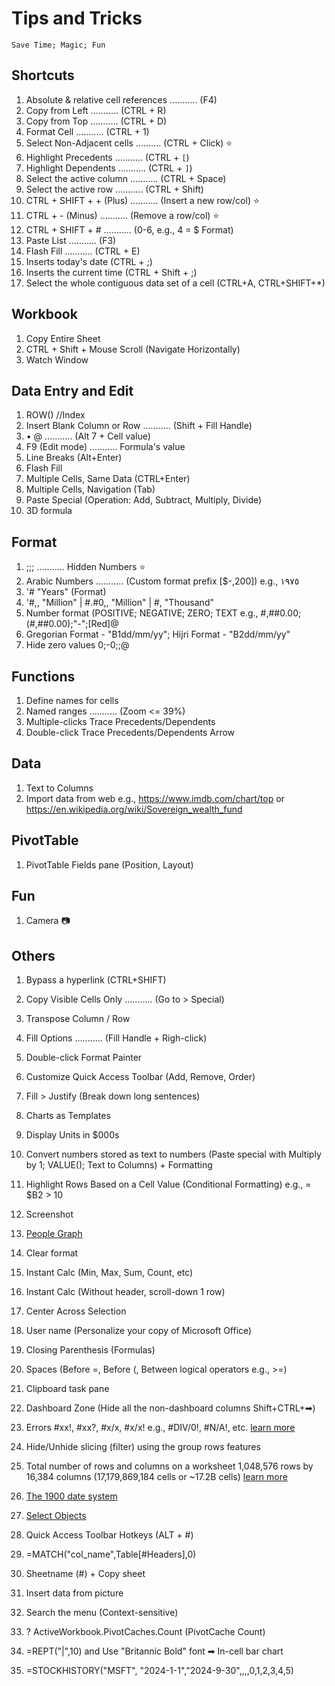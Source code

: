 # Tips and Tricks
`
Save Time; Magic; Fun
`

## Shortcuts
1. Absolute & relative cell references ........... (F4)
1. Copy from Left ........... (CTRL + R)
1. Copy from Top ........... (CTRL + D)
1. Format Cell ........... (CTRL + 1)
1. Select Non-Adjacent cells .......... (CTRL + Click) ⭐
1. Highlight Precedents ........... (CTRL + `[`)
1. Highlight Dependents ........... (CTRL + `]`)
1. Select the active column ........... (CTRL + Space)
1. Select the active row ........... (CTRL + Shift)
1. CTRL + SHIFT + + (Plus) ........... (Insert a new row/col) ⭐
1. CTRL + - (Minus) ........... (Remove a row/col) ⭐
1. CTRL + SHIFT + # ........... (0-6, e.g., 4 = $ Format)
1. Paste List ........... (F3) 
1. Flash Fill ........... (CTRL + E)
1. Inserts today's date (CTRL + ;)
1. Inserts the current time (CTRL + Shift + ;)
1. Select the whole contiguous data set of a cell (CTRL+A, CTRL+SHIFT+*)

## Workbook
1. Copy Entire Sheet
1. CTRL + Shift + Mouse Scroll (Navigate Horizontally)
1. Watch Window

## Data Entry and Edit
1. ROW() //Index
1. Insert Blank Column or Row ........... (Shift + Fill Handle)
1. • @  ........... (Alt 7 + Cell value)
1. F9 (Edit mode) ........... Formula's value
1. Line Breaks (Alt+Enter)
1. Flash Fill
1. Multiple Cells, Same Data (CTRL+Enter)
1. Multiple Cells, Navigation (Tab)
1. Paste Special (Operation: Add, Subtract, Multiply, Divide)
1. 3D formula 

## Format
1. ;;; ........... Hidden Numbers ⭐
1. Arabic Numbers ........... (Custom format prefix [$-,200]) e.g., ١٩٧٥
1. '# "Years" (Format)
1. '#,, "Million" | #.#0,, "Million" | #, "Thousand"
1. Number format (POSITIVE; NEGATIVE; ZERO; TEXT e.g., #,##0.00;(#,##0.00);"-";[Red]@
1. Gregorian Format - "B1dd/mm/yy"; Hijri Format - "B2dd/mm/yy"
1. Hide zero values 0;-0;;@


## Functions
1. Define names for cells
1. Named ranges ........... (Zoom <= 39%)
1. Multiple-clicks Trace Precedents/Dependents 
1. Double-click Trace Precedents/Dependents Arrow

## Data
1. Text to Columns
1. Import data from web e.g., https://www.imdb.com/chart/top or https://en.wikipedia.org/wiki/Sovereign_wealth_fund

## PivotTable
1. PivotTable Fields pane (Position, Layout)


## Fun
1. Camera 📷


## Others
1. Bypass a hyperlink (CTRL+SHIFT)

1. Copy Visible Cells Only ........... (Go to > Special)
1. Transpose Column / Row
1. Fill Options ........... (Fill Handle + Righ-click)

1. Double-click Format Painter
1. Customize Quick Access Toolbar (Add, Remove, Order)

1. Fill > Justify (Break down long sentences)



1. Charts as Templates
1. Display Units in $000s
1. Convert numbers stored as text to numbers (Paste special with Multiply by 1; VALUE(); Text to Columns) + Formatting

1. Highlight Rows Based on a Cell Value (Conditional Formatting) e.g., = $B2 > 10
1. Screenshot 
1. [People Graph](https://appsource.microsoft.com/en-us/product/office/wa104104476?tab=overview)

1. Clear format

1. Instant Calc (Min, Max, Sum, Count, etc)
1. Instant Calc (Without header, scroll-down 1 row)
1. Center Across Selection
1. User name (Personalize your copy of Microsoft Office)
1. Closing Parenthesis (Formulas)
1. Spaces (Before =, Before (, Between logical operators e.g., >=)
1. Clipboard task pane

1. Dashboard Zone (Hide all the non-dashboard columns Shift+CTRL+➡)
1. Errors #xx!, #xx?, #x/x, #x/x! e.g., #DIV/0!, #N/A!, etc. [learn more](https://www.dummies.com/article/technology/software/microsoft-products/excel/excel-error-messages-to-get-to-know-139082)
1. Hide/Unhide slicing (filter) using the group rows features
1. Total number of rows and columns on a worksheet 1,048,576 rows by 16,384 columns (17,179,869,184 cells or ~17.2B cells) [learn more](https://support.microsoft.com/en-us/office/excel-specifications-and-limits-1672b34d-7043-467e-8e27-269d656771c3)
1. [The 1900 date system](https://support.microsoft.com/en-us/office/date-systems-in-excel-e7fe7167-48a9-4b96-bb53-5612a800b487)


1. [Select Objects](https://support.microsoft.com/en-us/office/select-a-shape-or-other-object-8db4e2f6-873a-46a7-87cb-fbb998a1f955)
1. Quick Access Toolbar Hotkeys (ALT + #)
1. =MATCH("col_name",Table[#Headers],0)
1. Sheetname (#) + Copy sheet
1. Insert data from picture
1. Search the menu (Context-sensitive)

1. ? ActiveWorkbook.PivotCaches.Count (PivotCache Count)
1. =REPT("|",10) and Use "Britannic Bold" font ➡ In-cell bar chart

1. =STOCKHISTORY("MSFT", "2024-1-1","2024-9-30",,,,0,1,2,3,4,5)


